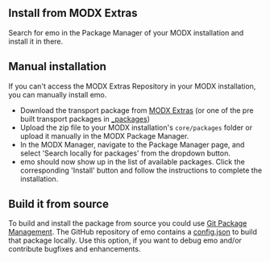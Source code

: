 ## Install from MODX Extras

Search for emo in the Package Manager of your MODX installation and install it
in there.

## Manual installation

If you can't access the MODX Extras Repository in your MODX installation, you
can manually install emo.

* Download the transport package from [MODX Extras](https://modx.com/extras/package/emo) (or one of the pre built transport packages in [_packages](https://github.com/Jako/emo/tree/master/_packages))
* Upload the zip file to your MODX installation's `core/packages` folder or upload it manually in the MODX Package Manager.
* In the MODX Manager, navigate to the Package Manager page, and select 'Search locally for packages' from the dropdown button.
* emo should now show up in the list of available packages. Click the corresponding 'Install' button and follow the instructions to complete the installation.

## Build it from source

To build and install the package from source you could use [Git Package
Management](https://github.com/TheBoxer/Git-Package-Management). The GitHub
repository of emo contains a
[config.json](https://github.com/Jako/emo/blob/master/_build/config.json)
to build that package locally. Use this option, if you want to debug emo
and/or contribute bugfixes and enhancements.
